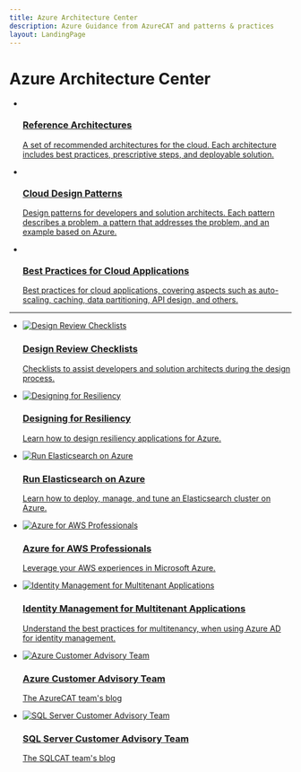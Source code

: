 ```yaml
---
title: Azure Architecture Center
description: Azure Guidance from AzureCAT and patterns & practices
layout: LandingPage
---
```


# Azure Architecture Center

<ul class="panelContent cardsC">
    <li>
        <a href="/azure/architecture/reference-architectures">
        <div class="cardSize">
            <div class="cardPadding">
                <div class="card">
                    <div class="cardImageOuter">
                        <div class="cardImage bgdAccent1">
                            <img src="_images/azure-arch-1.svg" alt="" />
                        </div>
                    </div>
                <div class="cardText">
                    <h3>Reference Architectures</h3>
                    <p>A set of recommended architectures for the cloud. Each architecture includes best practices, prescriptive steps, and deployable solution.</p>
                </div>
            </div>
        </div>
    </div>
    </a>
</li>
<li>
    <a href="/azure/architecture/patterns/">
    <div class="cardSize">
        <div class="cardPadding">
            <div class="card">
                <div class="cardImageOuter">
                    <div class="cardImage bgdAccent1">
                        <img src="_images/azure-arch-3.svg" alt="" />
                    </div>
                </div>
                <div class="cardText">
                    <h3>Cloud Design Patterns</h3>
                    <p>Design patterns for developers and solution architects. Each pattern describes a problem, a pattern that addresses the problem, and an example based on Azure.</p>
                </div>
            </div>
        </div>
    </div>
    </a>
</li>
<li>
    <a href="/azure/architecture/best-practices/">
    <div class="cardSize">
        <div class="cardPadding">
            <div class="card">
                <div class="cardImageOuter">
                    <div class="cardImage bgdAccent1">
                        <img src="_images/azure-arch-4.svg" alt="" />
                    </div>
                </div>
                <div class="cardText">
                    <h3>Best Practices for Cloud Applications</h3>
                    <p>Best practices for cloud applications, covering aspects such as auto-scaling, caching, data partitioning, API design, and others.</p>
                </div>
            </div>
        </div>
    </div>
    </a>
</li>
</ul>

<hr />

<ul class="panelContent cardsI">
    <li>
    <a href="/azure/architecture/checklist/">
<div class="cardSize">
<div class="cardPadding">
    <div class="card">
        <div class="cardImageOuter">
            <div class="cardImage">
                <img src="_images/checklist.svg" alt="Design Review Checklists" />
            </div>
        </div>
        <div class="cardText">
            <h3>Design Review Checklists</h3>
            <p>Checklists to assist developers and solution architects during the design process.</p>
        </div>
    </div>
</div>
</div>
</a>
    </li>
    <li>
    <a href="/azure/architecture/resiliency">
<div class="cardSize">
<div class="cardPadding">
    <div class="card">
        <div class="cardImageOuter">
            <div class="cardImage">
                <img src="_images/resiliency.svg" alt="Designing for Resiliency" />
            </div>
        </div>
        <div class="cardText">
            <h3>Designing for Resiliency</h3>
            <p>Learn how to design resiliency applications for Azure.</p>
        </div>
    </div>
</div>
</div>
</a>
    </li>
    <li>
    <a href="/azure/architecture/elasticsearch">
<div class="cardSize">
<div class="cardPadding">
    <div class="card">
        <div class="cardImageOuter">
            <div class="cardImage">
                <img src="_images/elasticsearch.svg" alt="Run Elasticsearch on Azure" />
            </div>
        </div>
        <div class="cardText">
            <h3>Run Elasticsearch on Azure</h3>
            <p>Learn how to deploy, manage, and tune an Elasticsearch cluster on Azure.</p>
        </div>
    </div>
</div>
</div>
</a>
    </li>
    <li>
    <a href="/azure/architecture/aws-professional">
<div class="cardSize">
<div class="cardPadding">
    <div class="card">
        <div class="cardImageOuter">
            <div class="cardImage">
                <img src="_images/aws-professional.svg" alt="Azure for AWS Professionals" />
            </div>
        </div>
        <div class="cardText">
            <h3>Azure for AWS Professionals</h3>
            <p>Leverage your AWS experiences in Microsoft Azure.</p>
        </div>
    </div>
</div>
</div>
</a>
    </li>
    <li>
    <a href="/azure/architecture/multitenant-identity">
<div class="cardSize">
<div class="cardPadding">
    <div class="card">
        <div class="cardImageOuter">
            <div class="cardImage">
                <img src="_images/multitenant-identity.svg" alt="Identity Management for Multitenant Applications" />
            </div>
        </div>
        <div class="cardText">
            <h3>Identity Management for Multitenant Applications</h3>
            <p>Understand the best practices for multitenancy, when using Azure AD for identity management.</p>
        </div>
    </div>
</div>
</div>
</a>
    </li>
    <li>
    <a href="https://blogs.msdn.microsoft.com/azurecat/">
<div class="cardSize">
<div class="cardPadding">
    <div class="card">
        <div class="cardImageOuter">
            <div class="cardImage">
                <img src="_images/azurecat.svg" alt="Azure Customer Advisory Team" />
            </div>
        </div>
        <div class="cardText">
            <h3>Azure Customer Advisory Team</h3>
            <p>The AzureCAT team's blog</p>
        </div>
    </div>
</div>
</div>
</a>
    </li>
    <li>
    <a href="https://blogs.msdn.microsoft.com/sqlcat/">
<div class="cardSize">
<div class="cardPadding">
    <div class="card">
        <div class="cardImageOuter">
            <div class="cardImage">
                <img src="_images/sqlcat.svg" alt="SQL Server Customer Advisory Team" />
            </div>
        </div>
        <div class="cardText">
            <h3>SQL Server Customer Advisory Team</h3>
            <p>The SQLCAT team's blog</p>
        </div>
    </div>
</div>
</div>
</a>
    </li>
</ul>
